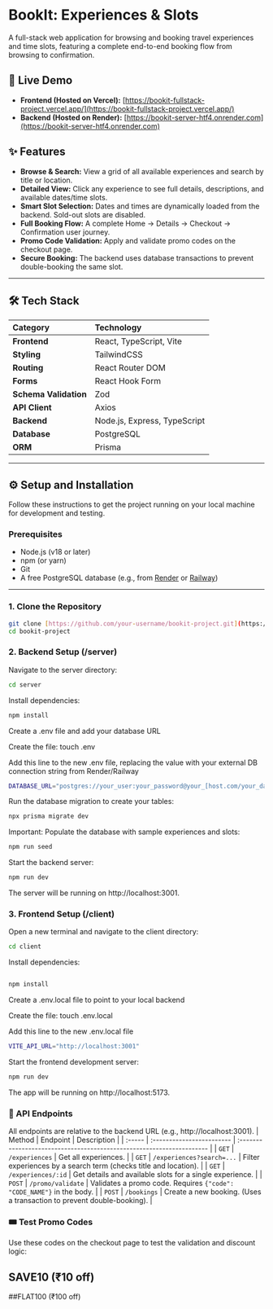 # BookIt: Experiences & Slots

A full-stack web application for browsing and booking travel experiences and time slots, featuring a complete end-to-end booking flow from browsing to confirmation.

## 🚀 Live Demo

* **Frontend (Hosted on Vercel):** [https://bookit-fullstack-project.vercel.app/](https://bookit-fullstack-project.vercel.app/)
* **Backend (Hosted on Render):** [https://bookit-server-htf4.onrender.com](https://bookit-server-htf4.onrender.com)


## ✨ Features

* **Browse & Search:** View a grid of all available experiences and search by title or location.
* **Detailed View:** Click any experience to see full details, descriptions, and available dates/time slots.
* **Smart Slot Selection:** Dates and times are dynamically loaded from the backend. Sold-out slots are disabled.
* **Full Booking Flow:** A complete Home -> Details -> Checkout -> Confirmation user journey.
* **Promo Code Validation:** Apply and validate promo codes on the checkout page.
* **Secure Booking:** The backend uses database transactions to prevent double-booking the same slot.

---

## 🛠️ Tech Stack

| Category | Technology |
| :--- | :--- |
| **Frontend** | React, TypeScript, Vite |
| **Styling** | TailwindCSS |
| **Routing** | React Router DOM |
| **Forms** | React Hook Form |
| **Schema Validation** | Zod |
| **API Client** | Axios |
| **Backend** | Node.js, Express, TypeScript |
| **Database** | PostgreSQL |
| **ORM** | Prisma |

---

## ⚙️ Setup and Installation

Follow these instructions to get the project running on your local machine for development and testing.

### Prerequisites

* Node.js (v18 or later)
* npm (or yarn)
* Git
* A free PostgreSQL database (e.g., from [Render](https://render.com/) or [Railway](https://railway.app/))

---

### 1. Clone the Repository

```bash
git clone [https://github.com/your-username/bookit-project.git](https://github.com/your-username/bookit-project.git)
cd bookit-project
```

### 2. Backend Setup (/server)
Navigate to the server directory:

```bash
cd server
```
Install dependencies:

```Bash
npm install
```
Create a .env file and add your database URL

Create the file: touch .env

Add this line to the new .env file, replacing the value with your external DB connection string from Render/Railway

```bash
DATABASE_URL="postgres://your_user:your_password@your_[host.com/your_database](https://host.com/your_database)"
```

Run the database migration to create your tables:
```Bash
npx prisma migrate dev
```
Important: Populate the database with sample experiences and slots:

```Bash
npm run seed
```
Start the backend server:

```Bash
npm run dev
```
The server will be running on http://localhost:3001.

### 3. Frontend Setup (/client)
Open a new terminal and navigate to the client directory:

```Bash
cd client
```
Install dependencies:

```Bash

npm install
```
Create a .env.local file to point to your local backend

Create the file: touch .env.local

Add this line to the new .env.local file

```bash
VITE_API_URL="http://localhost:3001"
```

Start the frontend development server:

```Bash
npm run dev
```
The app will be running on http://localhost:5173.

### 🔌 API Endpoints
All endpoints are relative to the backend URL (e.g., http://localhost:3001).
| Method | Endpoint                  | Description                                                           |
| :----- | :------------------------ | :-------------------------------------------------------------------- |
| `GET`  | `/experiences`            | Get all experiences.                                                  |
| `GET`  | `/experiences?search=...` | Filter experiences by a search term (checks title and location).      |
| `GET`  | `/experiences/:id`        | Get details and available slots for a single experience.              |
| `POST` | `/promo/validate`         | Validates a promo code. Requires `{"code": "CODE_NAME"}` in the body. |
| `POST` | `/bookings`               | Create a new booking. (Uses a transaction to prevent double-booking). |


### 🎟️ Test Promo Codes
Use these codes on the checkout page to test the validation and discount logic:

## SAVE10 (₹10 off)

##FLAT100 (₹100 off)
